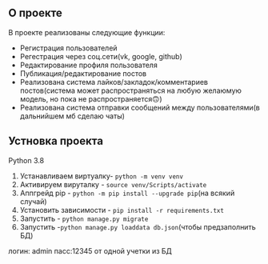 ## О проекте
 В проекте реализованы следующие функции:

- Регистрация пользователей
- Регестрация через соц.сети(vk, google, github)
- Редактирование профиля пользователя
- Публикация/редактирование постов
- Реализована система лайков/закладок/комментариев постов(система может распространяться на любую желаюмую модель, но пока не распространяется🙃) 
- Реализована система отправки сообщений между пользователями(в дальнийшем мб сделаю чаты)

## Устновка проекта
Python 3.8
1. Устанавливаем виртуалку-  `python -m venv venv`
2. Активируем вируталку - `source venv/Scripts/activate`
3. Аппгрейд pip - `python -m pip install --upgrade pip`(на всякий случай)
4. Установить зависимости - `pip install -r requirements.txt`
5. Запустить - `python manage.py migrate`
6. Запустить -`python manage.py loaddata db.json`(чтобы предзаполнить БД)

логин: admin
пасс:12345
от одной учетки из БД
